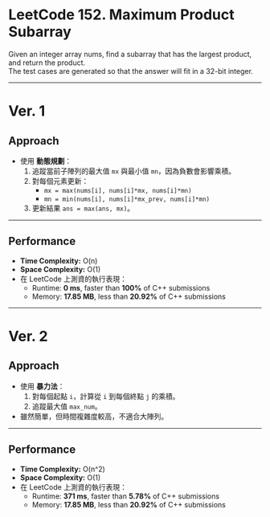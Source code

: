 # LeetCode 152. Maximum Product Subarray
Given an integer array nums, find a subarray that has the largest product, and return the product.<br>
The test cases are generated so that the answer will fit in a 32-bit integer.

----

# Ver. 1

## Approach
- 使用 **動態規劃**：
  1. 追蹤當前子陣列的最大值 `mx` 與最小值 `mn`，因為負數會影響乘積。
  2. 對每個元素更新：
     - `mx = max(nums[i], nums[i]*mx, nums[i]*mn)`
     - `mn = min(nums[i], nums[i]*mx_prev, nums[i]*mn)`
  3. 更新結果 `ans = max(ans, mx)`。

---

## Performance
- **Time Complexity:** O(n)  
- **Space Complexity:** O(1)  
- 在 LeetCode 上測資的執行表現：  
  - Runtime: **0 ms**, faster than **100%** of C++ submissions  
  - Memory: **17.85 MB**, less than **20.92%** of C++ submissions
 
----

# Ver. 2

## Approach
- 使用 **暴力法**：
  1. 對每個起點 `i`，計算從 `i` 到每個終點 `j` 的乘積。
  2. 追蹤最大值 `max_num`。
- 雖然簡單，但時間複雜度較高，不適合大陣列。

---

## Performance
- **Time Complexity:** O(n^2)  
- **Space Complexity:** O(1)  
- 在 LeetCode 上測資的執行表現：  
  - Runtime: **371 ms**, faster than **5.78%** of C++ submissions  
  - Memory: **17.85 MB**, less than **20.92%** of C++ submissions

